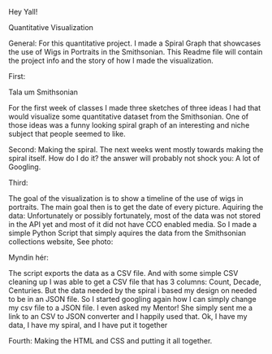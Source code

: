 Hey Yall!

Quantitative Visualization

General:
For this quantitative project. I made a Spiral Graph that showcases the use of Wigs in Portraits in the Smithsonian. 
This Readme file will contain the project info and the story of how I made the visualization.

First:

Tala um Smithsonian

For the first week of classes I made three sketches of three ideas I had that would visualize some quantitative dataset from the Smithsonian. One of those ideas was a funny looking spiral graph of an interesting and niche subject that people seemed to like. 

Second:
Making the spiral. The next weeks went mostly towards making the spiral itself. How do I do it? the answer will probably not shock you: A lot of Googling. 

Third:

The goal of the visualization is to show a timeline of the use of wigs in portraits. The main goal then is to get the date of every picture.
Aquiring the data: Unfortunately or possibly fortunately, most of the data was not stored in the API yet and most of it did not have CCO enabled media. So I made a simple Python Script that simply aquires the data from the Smithsonian collections website, See photo:

Myndin hér:

The script exports the data as a CSV file. And with some simple CSV cleaning up I was able to get a CSV file that has 3 columns: Count, Decade, Centuries. But the data needed by the spiral i based my design on needed to be in an JSON file. So I started googling again how I can simply change my csv file to a JSON file. I even asked my Mentor! She simply sent me a link to an CSV to JSON converter and I happily used that. 
Ok, I have my data, I have my spiral, and I have put it together

Fourth:
Making the HTML and CSS and putting it all together.







